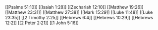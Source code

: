 [[Psalms 51:10]]
[[Isaiah 1:28]]
[[Zechariah 12:10]]
[[Matthew 19:26]]
[[Matthew 23:31]]
[[Matthew 27:38]]
[[Mark 15:29]]
[[Luke 11:48]]
[[Luke 23:35]]
[[2 Timothy 2:25]]
[[Hebrews 6:4]]
[[Hebrews 10:29]]
[[Hebrews 12:2]]
[[2 Peter 2:21]]
[[1 John 5:16]]
